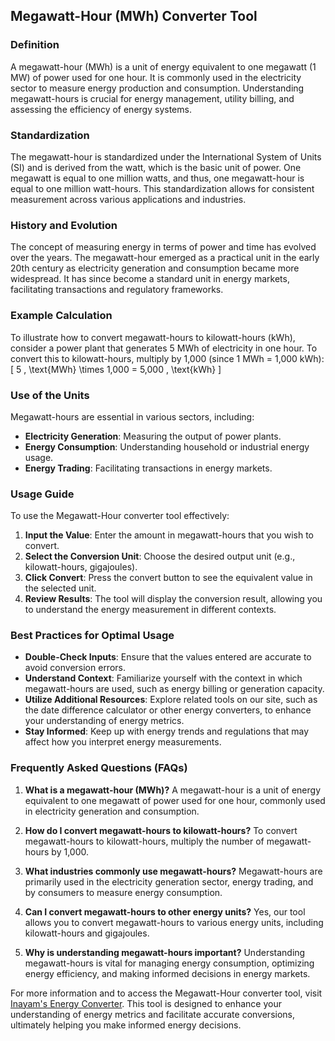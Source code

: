 ## Megawatt-Hour (MWh) Converter Tool

### Definition
A megawatt-hour (MWh) is a unit of energy equivalent to one megawatt (1 MW) of power used for one hour. It is commonly used in the electricity sector to measure energy production and consumption. Understanding megawatt-hours is crucial for energy management, utility billing, and assessing the efficiency of energy systems.

### Standardization
The megawatt-hour is standardized under the International System of Units (SI) and is derived from the watt, which is the basic unit of power. One megawatt is equal to one million watts, and thus, one megawatt-hour is equal to one million watt-hours. This standardization allows for consistent measurement across various applications and industries.

### History and Evolution
The concept of measuring energy in terms of power and time has evolved over the years. The megawatt-hour emerged as a practical unit in the early 20th century as electricity generation and consumption became more widespread. It has since become a standard unit in energy markets, facilitating transactions and regulatory frameworks.

### Example Calculation
To illustrate how to convert megawatt-hours to kilowatt-hours (kWh), consider a power plant that generates 5 MWh of electricity in one hour. To convert this to kilowatt-hours, multiply by 1,000 (since 1 MWh = 1,000 kWh):
\[ 
5 \, \text{MWh} \times 1,000 = 5,000 \, \text{kWh} 
\]

### Use of the Units
Megawatt-hours are essential in various sectors, including:
- **Electricity Generation**: Measuring the output of power plants.
- **Energy Consumption**: Understanding household or industrial energy usage.
- **Energy Trading**: Facilitating transactions in energy markets.

### Usage Guide
To use the Megawatt-Hour converter tool effectively:
1. **Input the Value**: Enter the amount in megawatt-hours that you wish to convert.
2. **Select the Conversion Unit**: Choose the desired output unit (e.g., kilowatt-hours, gigajoules).
3. **Click Convert**: Press the convert button to see the equivalent value in the selected unit.
4. **Review Results**: The tool will display the conversion result, allowing you to understand the energy measurement in different contexts.

### Best Practices for Optimal Usage
- **Double-Check Inputs**: Ensure that the values entered are accurate to avoid conversion errors.
- **Understand Context**: Familiarize yourself with the context in which megawatt-hours are used, such as energy billing or generation capacity.
- **Utilize Additional Resources**: Explore related tools on our site, such as the date difference calculator or other energy converters, to enhance your understanding of energy metrics.
- **Stay Informed**: Keep up with energy trends and regulations that may affect how you interpret energy measurements.

### Frequently Asked Questions (FAQs)

1. **What is a megawatt-hour (MWh)?**
   A megawatt-hour is a unit of energy equivalent to one megawatt of power used for one hour, commonly used in electricity generation and consumption.

2. **How do I convert megawatt-hours to kilowatt-hours?**
   To convert megawatt-hours to kilowatt-hours, multiply the number of megawatt-hours by 1,000.

3. **What industries commonly use megawatt-hours?**
   Megawatt-hours are primarily used in the electricity generation sector, energy trading, and by consumers to measure energy consumption.

4. **Can I convert megawatt-hours to other energy units?**
   Yes, our tool allows you to convert megawatt-hours to various energy units, including kilowatt-hours and gigajoules.

5. **Why is understanding megawatt-hours important?**
   Understanding megawatt-hours is vital for managing energy consumption, optimizing energy efficiency, and making informed decisions in energy markets.

For more information and to access the Megawatt-Hour converter tool, visit [Inayam's Energy Converter](https://www.inayam.co/unit-converter/energy). This tool is designed to enhance your understanding of energy metrics and facilitate accurate conversions, ultimately helping you make informed energy decisions.